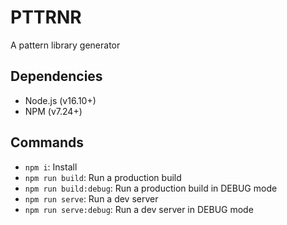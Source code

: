 # PTTRNR

A pattern library generator

## Dependencies

- Node.js (v16.10+)
- NPM (v7.24+)

## Commands

- `npm i`: Install
- `npm run build`: Run a production build
- `npm run build:debug`: Run a production build in DEBUG mode
- `npm run serve`: Run a dev server
- `npm run serve:debug`: Run a dev server in DEBUG mode